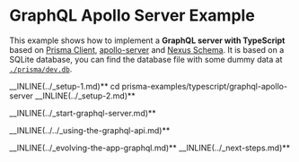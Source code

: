 # GraphQL Apollo Server Example

This example shows how to implement a **GraphQL server with TypeScript** based on [Prisma Client](https://github.com/prisma/prisma2/blob/master/docs/prisma-client-js/api.md), [apollo-server](https://www.apollographql.com/docs/apollo-server/) and [Nexus Schema](https://nxs.li/components/standalone/schema). It is based on a SQLite database, you can find the database file with some dummy data at [`./prisma/dev.db`](./prisma/dev.db).

__INLINE(../_setup-1.md)**
cd prisma-examples/typescript/graphql-apollo-server
__INLINE(../_setup-2.md)**

__INLINE(../_start-graphql-server.md)**

__INLINE(../../_using-the-graphql-api.md)**

__INLINE(../_evolving-the-app-graphql.md)**
__INLINE(../_next-steps.md)**
